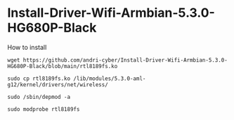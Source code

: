 # Install-Driver-Wifi-Armbian-5.3.0-HG680P-Black

How to install

    wget https://github.com/andri-cyber/Install-Driver-Wifi-Armbian-5.3.0-HG680P-Black/blob/main/rtl8189fs.ko

    sudo cp rtl8189fs.ko /lib/modules/5.3.0-aml-g12/kernel/drivers/net/wireless/

    sudo /sbin/depmod -a

    sudo modprobe rtl8189fs
